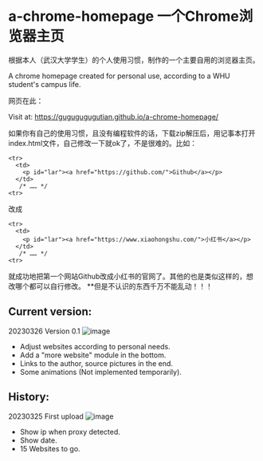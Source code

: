 # a-chrome-homepage 一个Chrome浏览器主页
根据本人（武汉大学学生）的个人使用习惯，制作的一个主要自用的浏览器主页。

A chrome homepage created for personal use, according to a WHU student's campus life.

网页在此：

Visit at: https://gugugugugutian.github.io/a-chrome-homepage/

如果你有自己的使用习惯，且没有编程软件的话，下载zip解压后，用记事本打开index.html文件，自己修改一下就ok了，不是很难的。比如：
~~~
<tr>
  <td>
    <p id="lar"><a href="https://github.com/">Github</a></p>
  </td>
   /* …… */
<tr>
~~~
改成
~~~
<tr>
  <td>
    <p id="lar"><a href="https://www.xiaohongshu.com/">小红书</a></p>
  </td>
   /* …… */
<tr>
~~~
就成功地把第一个网站Github改成小红书的官网了。其他的也是类似这样的，想改哪个都可以自行修改。
**但是不认识的东西千万不能乱动！！！

## Current version: 
20230326 Version 0.1
![image](https://user-images.githubusercontent.com/104246706/227775510-65a6a147-8b7e-40b8-9ea1-8162defe8b54.png)
- Adjust websites according to personal needs.
- Add a "more website" module in the bottom.
- Links to the author, source pictures in the end.
- Some animations (Not implemented temporarily).


## History: 
20230325 First upload
![image](https://user-images.githubusercontent.com/104246706/227719283-a1a87520-beef-4406-8dfe-77fe483fbd48.png)
- Show ip when proxy detected.
- Show date.
- 15 Websites to go.
